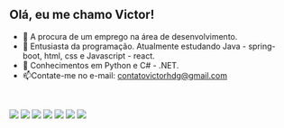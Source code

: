 ##  Olá, eu me chamo Victor!


- 🔭 A procura de um emprego na área de desenvolvimento.
- 🌱 Entusiasta da programação. Atualmente estudando Java - spring-boot, html, css e Javascript - react.
- 🧠 Conhecimentos em Python e C# - .NET.
- 📫Contate-me no e-mail: contatovictorhdg@gmail.com

##

  <div style="display: inline_block"><br>
            <link rel="stylesheet" type='text/css' href="https://cdn.jsdelivr.net/gh/devicons/devicon@latest/devicon.min.css" />
            <link rel="stylesheet" type='text/css' href="https://cdn.jsdelivr.net/gh/devicons/devicon@latest/devicon.min.css" />
            <img src="https://cdn.jsdelivr.net/gh/devicons/devicon@latest/icons/java/java-original.svg" />
            <img src="https://cdn.jsdelivr.net/gh/devicons/devicon@latest/icons/spring/spring-original-wordmark.svg" />
            <img src="https://cdn.jsdelivr.net/gh/devicons/devicon@latest/icons/python/python-original-wordmark.svg" />
            <img src="https://cdn.jsdelivr.net/gh/devicons/devicon@latest/icons/css3/css3-original.svg" />
            <img src="https://cdn.jsdelivr.net/gh/devicons/devicon@latest/icons/html5/html5-original.svg" />
            <img src="https://cdn.jsdelivr.net/gh/devicons/devicon@latest/icons/javascript/javascript-original.svg" />
            <img src="https://cdn.jsdelivr.net/gh/devicons/devicon@latest/icons/react/react-original.svg" />
  </div>
          
          
          
          
          
